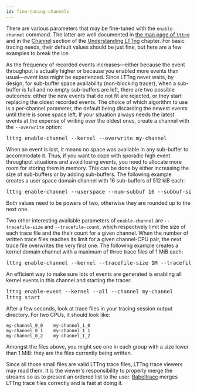 ```yaml
---
id: fine-tuning-channels
---
```


There are various parameters that may be fine-tuned with the
`enable-channel` command. The latter are well documented in
<a href="/man/1/lttng" class="ext">the man page of `lttng`</a>
and in the [Channel](#doc-channel) section of the
[Understanding LTTng](#doc-understanding-lttng) chapter. For basic
tracing needs, their default values should be just fine, but here are a
few examples to break the ice.

As the frequency of recorded events increases&mdash;either because the
event throughput is actually higher or because you enabled more events
than usual&mdash;_event loss_ might be experienced. Since LTTng never
waits, by design, for sub-buffer space availability (non-blocking
tracer), when a sub-buffer is full and no empty sub-buffers are left,
there are two possible outcomes: either the new events that do not fit
are rejected, or they start replacing the oldest recorded events.
The choice of which algorithm to use is a per-channel parameter, the
default being discarding the newest events until there is some space
left. If your situation always needs the latest events at the expense
of writing over the oldest ones, create a channel with the `--overwrite`
option:

<pre class="term">
lttng enable-channel --kernel --overwrite my-channel
</pre>

When an event is lost, it means no space was available in any
sub-buffer to accommodate it. Thus, if you want to cope with sporadic
high event throughput situations and avoid losing events, you need to
allocate more room for storing them in memory. This can be done by
either increasing the size of sub-buffers or by adding sub-buffers.
The following example creates a user space domain channel with
16&nbsp;sub-buffers of 512&nbsp;kiB each:

<pre class="term">
lttng enable-channel --userspace --num-subbuf 16 --subbuf-size 512k big-channel
</pre>

Both values need to be powers of two, otherwise they are rounded up
to the next one.

Two other interesting available parameters of `enable-channel` are
`--tracefile-size` and `--tracefile-count`, which respectively limit
the size of each trace file and the their count for a given channel.
When the number of written trace files reaches its limit for a given
channel-CPU pair, the next trace file overwrites the very first
one. The following example creates a kernel domain channel with a
maximum of three trace files of 1&nbsp;MiB each:

<pre class="term">
lttng enable-channel --kernel --tracefile-size 1M --tracefile-count 3 my-channel
</pre>

An efficient way to make sure lots of events are generated is enabling
all kernel events in this channel and starting the tracer:

<pre class="term">
lttng enable-event --kernel --all --channel my-channel
lttng start
</pre>

After a few seconds, look at trace files in your tracing session
output directory. For two CPUs, it should look like:

~~~ text
my-channel_0_0    my-channel_1_0
my-channel_0_1    my-channel_1_1
my-channel_0_2    my-channel_1_2
~~~

Amongst the files above, you might see one in each group with a size
lower than 1&nbsp;MiB: they are the files currently being written.

Since all those small files are valid LTTng trace files, LTTng trace
viewers may read them. It is the viewer's responsibility to properly
merge the streams so as to present an ordered list to the user.
<a href="http://diamon.org/babeltrace" class="ext">Babeltrace</a>
merges LTTng trace files correctly and is fast at doing it.
